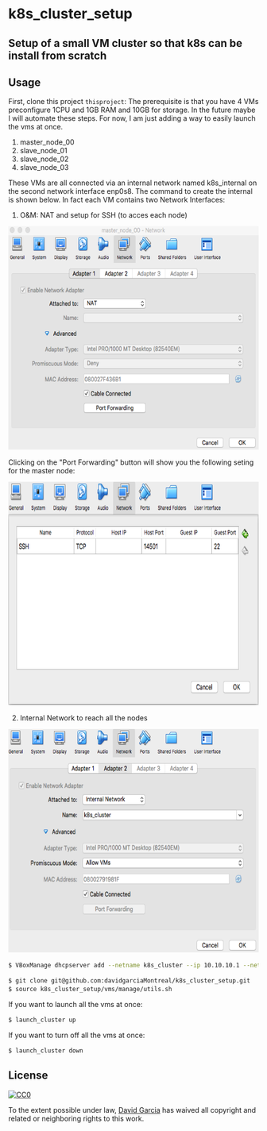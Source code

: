 # k8s_cluster_setup
## Setup of a small VM cluster so that k8s can be install from scratch
## Usage

First, clone this project `thisproject`:
The prerequisite is that you have 4 VMs preconfigure 1CPU and 1GB RAM and 10GB for storage.
In the future maybe I will automate these steps. For now, I am just adding a way to easily launch the vms at once.

1. master_node_00
2. slave_node_01
3. slave_node_02
4. slave_node_03

These VMs are all connected via an internal network named k8s_internal on the second network interface enp0s8. The command to create the internal is shown below.
In fact each VM contains two Network Interfaces:
1. O&M: NAT and setup for SSH (to acces each node)
<p align="center">
  <img src="./img/master_node_NA_one.png" alt="Network Interface One"
       width="654" height="450">
</p>
Clicking on the "Port Forwarding" button will show you the following seting for the master node:
<p align="center">
  <img src="./img/master_node_NA_one_portf.png" alt="Network Interface One Port Forwarding Setting"
       width="654" height="450">
</p>

2. Internal Network to reach all the nodes

<p align="center">
  <img src="./img/master_node_NA_two.png" alt="Network Interface Two Port Internal Network k8s_cluster"
       width="654" height="450">
</p>

```bash
$ VBoxManage dhcpserver add --netname k8s_cluster --ip 10.10.10.1 --netmask 255.255.255.0 --lowerip 10.10.10.2 --upperip 10.10.10.12 --enable
```
```sh
$ git clone git@github.com:davidgarciaMontreal/k8s_cluster_setup.git
$ source k8s_cluster_setup/vms/manage/utils.sh
```
If you want to launch all the vms at once:
```sh
$ launch_cluster up
```
If you want to turn off all the vms at once:
```sh
$ launch_cluster down
```
## License

[![CC0](https://licensebuttons.net/p/zero/1.0/88x31.png)](https://creativecommons.org/publicdomain/zero/1.0/)

To the extent possible under law, [David Garcia](https://github.com/davidgarciaMontreal) has waived all copyright and related or neighboring rights to this work.
